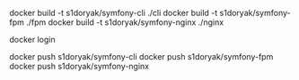 docker build -t s1doryak/symfony-cli ./cli
docker build -t s1doryak/symfony-fpm ./fpm
docker build -t s1doryak/symfony-nginx ./nginx

docker login

docker push s1doryak/symfony-cli
docker push s1doryak/symfony-fpm
docker push s1doryak/symfony-nginx